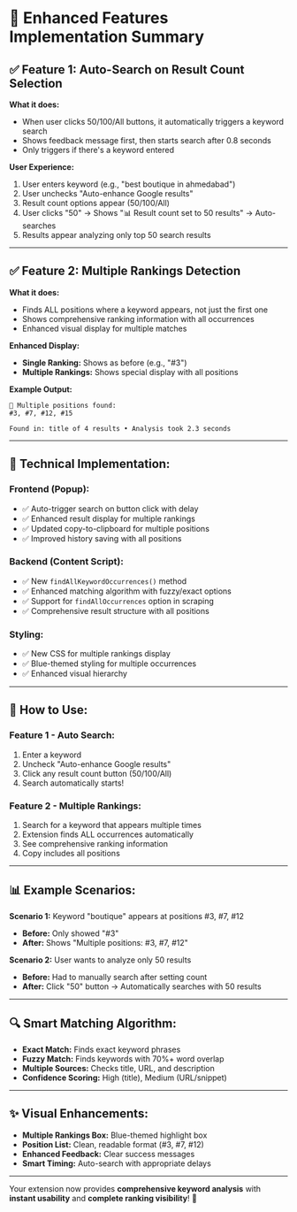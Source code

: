 # 🚀 Enhanced Features Implementation Summary

## ✅ **Feature 1: Auto-Search on Result Count Selection**

**What it does:**
- When user clicks 50/100/All buttons, it automatically triggers a keyword search
- Shows feedback message first, then starts search after 0.8 seconds
- Only triggers if there's a keyword entered

**User Experience:**
1. User enters keyword (e.g., "best boutique in ahmedabad")
2. User unchecks "Auto-enhance Google results" 
3. Result count options appear (50/100/All)
4. User clicks "50" → Shows "📊 Result count set to 50 results" → Auto-searches
5. Results appear analyzing only top 50 search results

---

## ✅ **Feature 2: Multiple Rankings Detection**

**What it does:**
- Finds ALL positions where a keyword appears, not just the first one
- Shows comprehensive ranking information with all occurrences
- Enhanced visual display for multiple matches

**Enhanced Display:**
- **Single Ranking:** Shows as before (e.g., "#3")
- **Multiple Rankings:** Shows special display with all positions

**Example Output:**
```
🎯 Multiple positions found:
#3, #7, #12, #15

Found in: title of 4 results • Analysis took 2.3 seconds
```

---

## 🔧 **Technical Implementation:**

### **Frontend (Popup):**
- ✅ Auto-trigger search on button click with delay
- ✅ Enhanced result display for multiple rankings
- ✅ Updated copy-to-clipboard for multiple positions
- ✅ Improved history saving with all positions

### **Backend (Content Script):**
- ✅ New `findAllKeywordOccurrences()` method
- ✅ Enhanced matching algorithm with fuzzy/exact options
- ✅ Support for `findAllOccurrences` option in scraping
- ✅ Comprehensive result structure with all positions

### **Styling:**
- ✅ New CSS for multiple rankings display
- ✅ Blue-themed styling for multiple occurrences
- ✅ Enhanced visual hierarchy

---

## 🎯 **How to Use:**

### **Feature 1 - Auto Search:**
1. Enter a keyword
2. Uncheck "Auto-enhance Google results"
3. Click any result count button (50/100/All)
4. Search automatically starts!

### **Feature 2 - Multiple Rankings:**
1. Search for a keyword that appears multiple times
2. Extension finds ALL occurrences automatically
3. See comprehensive ranking information
4. Copy includes all positions

---

## 📊 **Example Scenarios:**

**Scenario 1:** Keyword "boutique" appears at positions #3, #7, #12
- **Before:** Only showed "#3"
- **After:** Shows "Multiple positions: #3, #7, #12"

**Scenario 2:** User wants to analyze only 50 results
- **Before:** Had to manually search after setting count
- **After:** Click "50" button → Automatically searches with 50 results

---

## 🔍 **Smart Matching Algorithm:**

- **Exact Match:** Finds exact keyword phrases
- **Fuzzy Match:** Finds keywords with 70%+ word overlap
- **Multiple Sources:** Checks title, URL, and description
- **Confidence Scoring:** High (title), Medium (URL/snippet)

---

## ✨ **Visual Enhancements:**

- **Multiple Rankings Box:** Blue-themed highlight box
- **Position List:** Clean, readable format (#3, #7, #12)
- **Enhanced Feedback:** Clear success messages
- **Smart Timing:** Auto-search with appropriate delays

---

Your extension now provides **comprehensive keyword analysis** with **instant usability** and **complete ranking visibility**! 🎉
